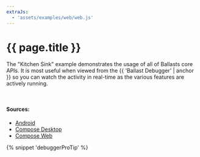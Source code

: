 ```yaml
---
extraJs:
  - 'assets/examples/web/web.js'
---
```


# {{ page.title }}

The "Kitchen Sink" example demonstrates the usage of all of Ballasts core APIs. It is most useful when viewed from the
{{ 'Ballast Debugger' | anchor }} so you can watch the activity in real-time as the various features are actively
running.

<div id="example_kitchen_sink"></div>
<br>

#### Sources:

- [Android](https://github.com/copper-leaf/ballast/tree/main/examples/android/src/androidMain/java/com/copperleaf/ballast/examples/ui/kitchensink)
- [Compose Desktop](https://github.com/copper-leaf/ballast/tree/main/examples/desktop/src/jvmMain/kotlin/com/copperleaf/ballast/examples/ui/kitchensink)
- [Compose Web](https://github.com/copper-leaf/ballast/tree/main/examples/web/src/jsMain/kotlin/com/copperleaf/ballast/examples/ui/kitchensink)

{% snippet 'debuggerProTip' %}
